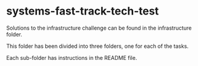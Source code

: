 # systems-fast-track-tech-test

Solutions to the infrastructure challenge can be found in the infrastructure folder.

This folder has been divided into three folders, one for each of the tasks.

Each sub-folder has instructions in the README file.
